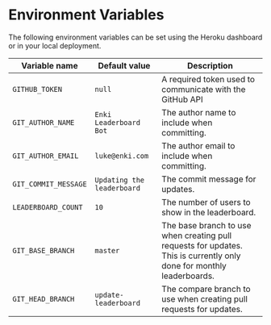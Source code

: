 # Environment Variables

The following environment variables can be set using the Heroku dashboard or in your local deployment.

| Variable name      | Default value              | Description                                                                                                           |
|--------------------|----------------------------|-----------------------------------------------------------------------------------------------------------------------|
| `GITHUB_TOKEN`       | `null`                     | A required token used to communicate with the GitHub API                                                            |
| `GIT_AUTHOR_NAME`    | `Enki Leaderboard Bot`     | The author name to include when committing.                                                                           |
| `GIT_AUTHOR_EMAIL`   | `luke@enki.com`            | The author email to include when committing.                                                                          |
| `GIT_COMMIT_MESSAGE` | `Updating the leaderboard` | The commit message for updates.                                                                                       |
| `LEADERBOARD_COUNT`  | `10`                       | The number of users to show in the leaderboard.                                                                       |
| `GIT_BASE_BRANCH`    | `master`                   | The base branch to use when creating pull requests for updates. This is currently only done for monthly leaderboards. |
| `GIT_HEAD_BRANCH`    | `update-leaderboard`       | The compare branch to use when creating pull requests for updates.    
